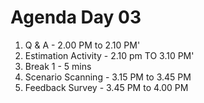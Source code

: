 # Agenda Day 03

1. Q & A - 2.00 PM to 2.10 PM'
2. Estimation Activity - 2.10 pm TO 3.10 PM'
3. Break 1 - 5 mins
4. Scenario Scanning - 3.15 PM to 3.45 PM
5. Feedback Survey - 3.45 PM to 4.00 PM